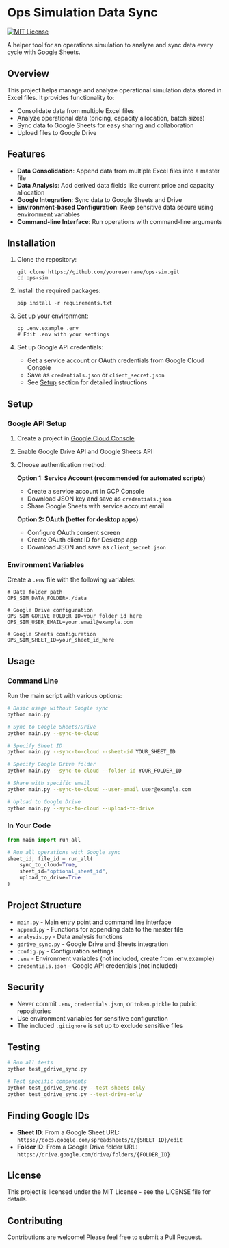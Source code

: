 # Ops Simulation Data Sync

[![MIT License](https://img.shields.io/badge/License-MIT-blue.svg)](LICENSE)

A helper tool for an operations simulation to analyze and sync data every cycle with Google Sheets.

## Overview

This project helps manage and analyze operational simulation data stored in Excel files. It provides functionality to:

- Consolidate data from multiple Excel files
- Analyze operational data (pricing, capacity allocation, batch sizes)
- Sync data to Google Sheets for easy sharing and collaboration
- Upload files to Google Drive

## Features

- **Data Consolidation**: Append data from multiple Excel files into a master file
- **Data Analysis**: Add derived data fields like current price and capacity allocation
- **Google Integration**: Sync data to Google Sheets and Drive
- **Environment-based Configuration**: Keep sensitive data secure using environment variables
- **Command-line Interface**: Run operations with command-line arguments

## Installation

1. Clone the repository:
   ```
   git clone https://github.com/yourusername/ops-sim.git
   cd ops-sim
   ```

2. Install the required packages:
   ```
   pip install -r requirements.txt
   ```

3. Set up your environment:
   ```
   cp .env.example .env
   # Edit .env with your settings
   ```

4. Set up Google API credentials:
   - Get a service account or OAuth credentials from Google Cloud Console
   - Save as `credentials.json` or `client_secret.json`
   - See [Setup](#setup) section for detailed instructions

## Setup

### Google API Setup

1. Create a project in [Google Cloud Console](https://console.cloud.google.com/)
2. Enable Google Drive API and Google Sheets API
3. Choose authentication method:
   
   **Option 1: Service Account (recommended for automated scripts)**
   - Create a service account in GCP Console
   - Download JSON key and save as `credentials.json`
   - Share Google Sheets with service account email
   
   **Option 2: OAuth (better for desktop apps)**
   - Configure OAuth consent screen
   - Create OAuth client ID for Desktop app
   - Download JSON and save as `client_secret.json`

### Environment Variables

Create a `.env` file with the following variables:

```
# Data folder path
OPS_SIM_DATA_FOLDER=./data

# Google Drive configuration
OPS_SIM_GDRIVE_FOLDER_ID=your_folder_id_here
OPS_SIM_USER_EMAIL=your.email@example.com

# Google Sheets configuration
OPS_SIM_SHEET_ID=your_sheet_id_here
```

## Usage

### Command Line

Run the main script with various options:

```bash
# Basic usage without Google sync
python main.py

# Sync to Google Sheets/Drive
python main.py --sync-to-cloud

# Specify Sheet ID
python main.py --sync-to-cloud --sheet-id YOUR_SHEET_ID

# Specify Google Drive folder
python main.py --sync-to-cloud --folder-id YOUR_FOLDER_ID

# Share with specific email
python main.py --sync-to-cloud --user-email user@example.com

# Upload to Google Drive
python main.py --sync-to-cloud --upload-to-drive
```

### In Your Code

```python
from main import run_all

# Run all operations with Google sync
sheet_id, file_id = run_all(
    sync_to_cloud=True,
    sheet_id="optional_sheet_id",
    upload_to_drive=True
)
```

## Project Structure

- `main.py` - Main entry point and command line interface
- `append.py` - Functions for appending data to the master file
- `analysis.py` - Data analysis functions
- `gdrive_sync.py` - Google Drive and Sheets integration
- `config.py` - Configuration settings
- `.env` - Environment variables (not included, create from .env.example)
- `credentials.json` - Google API credentials (not included)

## Security

- Never commit `.env`, `credentials.json`, or `token.pickle` to public repositories
- Use environment variables for sensitive configuration
- The included `.gitignore` is set up to exclude sensitive files

## Testing

```bash
# Run all tests
python test_gdrive_sync.py

# Test specific components
python test_gdrive_sync.py --test-sheets-only
python test_gdrive_sync.py --test-drive-only
```

## Finding Google IDs

- **Sheet ID**: From a Google Sheet URL: `https://docs.google.com/spreadsheets/d/{SHEET_ID}/edit`
- **Folder ID**: From a Google Drive folder URL: `https://drive.google.com/drive/folders/{FOLDER_ID}`

## License

This project is licensed under the MIT License - see the LICENSE file for details.

## Contributing

Contributions are welcome! Please feel free to submit a Pull Request. 